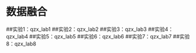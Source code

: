 # 数据融合
##实验1：qzx_lab1
##实验2：qzx_lab2
##实验3：qzx_lab3
##实验4：qzx_lab4
##实验5：qzx_lab5
##实验6：qzx_lab6
##实验7：qzx_lab7
##实验8：qzx_lab8
